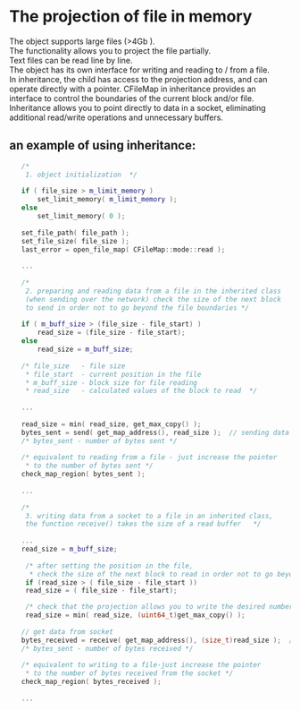 The projection of file in memory
================================

The object supports large files (>4Gb ).  
The functionality allows you to project the file partially.  
Text files can be read line by line.  
The object has its own interface for writing and reading to / from a file.  
In inheritance, the child has access to the projection address, and can  
operate directly with a pointer. CFileMap in inheritance provides an  
interface to control the boundaries of the current block and/or file.  
Inheritance allows you to point directly to data in a socket, eliminating  
additional read/write operations and unnecessary buffers.

an example of using inheritance:
--------------------------------
```C++
   /*
    1. object initialization  */
	
   if ( file_size > m_limit_memory )   
       set_limit_memory( m_limit_memory );	   
   else   
       set_limit_memory( 0 );
	   
   set_file_path( file_path );   
   set_file_size( file_size );   
   last_error = open_file_map( CFileMap::mode::read );
   
   ...
   
   /*   
    2. preparing and reading data from a file in the inherited class 	
	(when sending over the network) check the size of the next block 	   
	to send in order not to go beyond the file boundaries */
	   
   if ( m_buff_size > (file_size - file_start) )   
       read_size = (file_size - file_start);	   
   else   
       read_size = m_buff_size;
	   
   /* file_size   - file size   
    * file_start  - current position in the file	
    * m_buff_size - block size for file reading	
    * read_size   - calculated values of the block to read  */
	
   ...
   
   read_size = min( read_size, get_max_copy() );   
   bytes_sent = send( get_map_address(), read_size );  // sending data of size read_size   
   /* bytes_sent - number of bytes sent */  
  
   /* equivalent to reading from a file - just increase the pointer    
    * to the number of bytes sent */	
   check_map_region( bytes_sent );
   
   ...
   
   /*   
    3. writing data from a socket to a file in an inherited class, 	
	the function receive() takes the size of a read buffer   */
	
   ...
   read_size = m_buff_size;
   
    /* after setting the position in the file, 
     * check the size of the next block to read in order not to go beyond the boundaries of the file */
    if (read_size > ( file_size - file_start ))
	read_size = ( file_size - file_start);

    /* check that the projection allows you to write the desired number of bytes */
    read_size = min( read_size, (uint64_t)get_max_copy() );
   
   // get data from socket   
   bytes_received = receive( get_map_address(), (size_t)read_size );  // read based on maximum buffer size 
   /* bytes_sent - number of bytes received */
   
   /* equivalent to writing to a file-just increase the pointer 
    * to the number of bytes received from the socket */
   check_map_region( bytes_received );
   
   ...
 ```  
